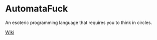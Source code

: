 # AutomataFuck
An esoteric programming language that requires you to think in circles.

[Wiki](https://esolangs.org/wiki/AutomataFuck)